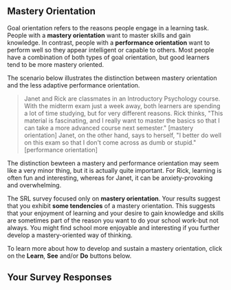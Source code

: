 ## Mastery Orientation

Goal orientation refers to the reasons people engage in a learning task.  People with a **mastery orientation** want to master skills and gain knowledge. In contrast, people with a **performance orientation** want to perform well so they appear intelligent or capable to others. Most people have a combination of both types of goal orientation, but good learners tend to be more mastery oriented. 

The scenario below illustrates the distinction between mastery orientation and the less adaptive performance orientation.

> Janet and Rick are classmates in an Introductory Psychology course. With the midterm exam just a week away, both learners are spending a lot of time studying, but for very different reasons. Rick thinks, "This material is fascinating, and I really want to master the basics so that I can take a more advanced course next semester." [mastery orientation] Janet, on the other hand, says to herself, "I better do well on this exam so that I don't come across as dumb or stupid." [performance orientation]

The distinction bewteen a mastery and performance orientation may seem like a very minor thing, but it is actually quite important. For Rick, learning is often fun and interesting, whereas for Janet, it can be anxiety-provoking and overwhelming.

The SRL survey focused only on **mastery orientation**. Your results suggest that you exhibit **some tendencies** of a mastery orientation. This suggests that your enjoyment of learning and your desire to gain knowledge and skills are sometimes part of the reason you want to do your school work-but not always. You might find school more enjoyable and interesting if you further develop a mastery-oriented way of thinking. 

To learn more about how to develop and sustain a mastery orientation, click on the **Learn**, **See** and/or **Do** buttons below.

## Your Survey Responses
